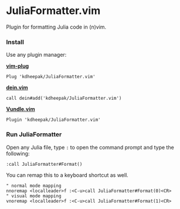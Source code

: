 # JuliaFormatter.vim

Plugin for formatting Julia code in (n)vim.

### Install

Use any plugin manager:

**[vim-plug](https://github.com/junegunn/vim-plug)**

```vim
Plug 'kdheepak/JuliaFormatter.vim'
```

**[dein.vim](https://github.com/Shougo/dein.vim)**

```vim
call dein#add('kdheepak/JuliaFormatter.vim')
```

**[Vundle.vim](https://github.com/junegunn/vim-plug)**

```vim
Plugin 'kdheepak/JuliaFormatter.vim'
```

### Run JuliaFormatter

Open any Julia file, type `:` to open the command prompt and type the following:

```vim
:call JuliaFormatter#Format()
```

You can remap this to a keyboard shortcut as well.

```vim
" normal mode mapping
nnoremap <localleader>f :<C-u>call JuliaFormatter#Format(0)<CR>
" visual mode mapping
vnoremap <localleader>f :<C-u>call JuliaFormatter#Format(1)<CR>
```
